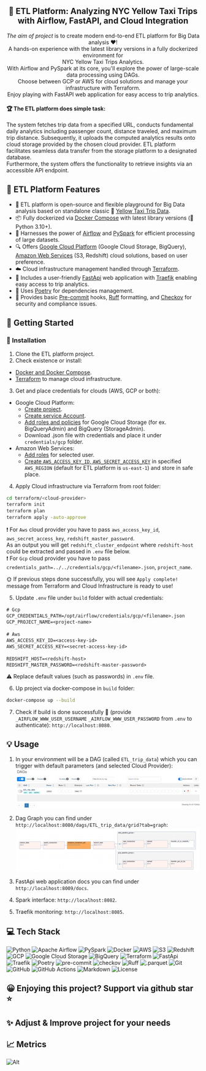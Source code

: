 <!-- markdownlint-disable MD033 -->
<!-- markdownlint-disable MD041 -->

<div align="center">
  <h2 align="center">🚖 ETL Platform: Analyzing NYC Yellow Taxi Trips with Airflow, FastAPI, and Cloud Integration</h2>
  <p align="center">
    <i>The aim of project</i> is to create modern end-to-end ETL platform for Big Data analysis ❤️! <br>
    A hands-on experience with the latest library versions in a fully dockerized environment
    for <br> NYC Yellow Taxi Trips Analytics.<br>
    With Airflow and PySpark at its core, you'll explore the power of large-scale data processing using DAGs.<br>
    Choose between GCP or AWS for cloud solutions and manage your infrastructure with Terraform.<br>
    Enjoy playing with FastAPI web application for easy access to trip analytics.
  </p>
</div>

#### 🏆 The ETL platform does simple task:

The system fetches trip data from a specified URL,
conducts fundamental daily analytics including passenger count, distance traveled, and maximum trip distance.
Subsequently, it uploads the computed analytics results onto cloud storage provided by the chosen cloud provider.
ETL platform facilitates seamless data transfer from the storage platform to a designated database. <br>
Furthermore, the system offers the functionality to retrieve insights via an accessible API endpoint.

## 🍰 ETL Platform Features

- 💚 ETL platform is open-source and flexible playground for Big Data analysis based on standalone
classic 🚕 [ Yellow Taxi Trip Data](https://www.nyc.gov/site/tlc/about/tlc-trip-record-data.page).
- 📦 Fully dockerized via [Docker Compose](https://docs.docker.com/compose/) with latest library versions (🐍 Python 3.10+).
- 💪 Harnesses the power of [Airflow](https://airflow.apache.org/) and [PySpark](https://spark.apache.org/docs/latest/api/python/index.html) for efficient processing of large datasets.
- 🔍 Offers [Google Cloud Platform](https://cloud.google.com/?hl=en) (Google Cloud Storage, BigQuery), [Amazon Web Services](https://aws.amazon.com/) (S3, Redshift) cloud solutions, based on user preference.
- ☁️ Cloud infrastructure management handled through [Terraform](https://www.terraform.io/).
- 🌟 Includes a user-friendly [FastApi](https://fastapi.tiangolo.com/) web application with [Traefik](https://traefik.io/) enabling easy access to trip analytics.
- 🔧 Uses [Poetry](https://python-poetry.org/) for dependencies management.
- 📄 Provides basic [Pre-commit](https://pre-commit.com/) hooks, [Ruff](https://docs.astral.sh/ruff/) formatting, and [Checkov](https://www.checkov.io/) for security and compliance issues.

## 🚀 Getting Started

### 🎌 Installation

1. Clone the ETL platform project.
2. Check existence or install:
- [Docker and Docker Compose](https://docs.docker.com/engine/install/).
- [Terraform](https://developer.hashicorp.com/terraform/tutorials/aws-get-started/install-cli) to manage cloud infrastructure.
3. Get and place credentials for clouds (AWS, GCP or both):
- Google Cloud Platform:
    - [Create project](https://developers.google.com/workspace/guides/create-project).
    - [Create service Account](https://cloud.google.com/iam/docs/keys-create-delete).
    - [Add roles and policies](https://cloud.google.com/iam/docs/service-account-permissions) for Google Cloud Storage (for ex. BigQueryAdmin)
and BigQuery (StorageAdmin).
    - Download .json file with credentials and place it under `credentials/gcp` folder.
- Amazon Web Services:
  - [Add roles](https://docs.aws.amazon.com/IAM/latest/UserGuide/id_roles_create_for-user.html) for selected user.
  - [Create `AWS_ACCESS_KEY_ID`, `AWS_SECRET_ACCESS_KEY`](https://docs.aws.amazon.com/IAM/latest/UserGuide/id_credentials_access-keys.html) in specified `AWS_REGION`
(default for ETL platform is `us-east-1`) and store in safe place.
4. Apply Cloud infrastructure via Terraform from root folder:
```bash
cd terraform/<cloud-provider>
terraform init
terraform plan
terraform apply -auto-approve
```
❗ For `Aws` cloud provider you have to pass
`aws_access_key_id`, `aws_secret_access_key`, `redshift_master_password`. <br>
As an output you will get `redshift_cluster_endpoint` where `redshift-host`
could be extracted and passed in `.env` file below. <br>
❗ For `Gcp` cloud provider you have to pass
`credentials_path=../../credentials/gcp/<filename>.json`, `project_name`.

🌞 If previous steps done successfully, you will see `Apply complete!` message from Terraform
and Cloud Infrastructure is ready to use!

5. Update `.env` file under `build` folder with actual credentials:
```dotenv
# Gcp
GCP_CREDENTIALS_PATH=/opt/airflow/credentials/gcp/<filename>.json
GCP_PROJECT_NAME=<project-name>

# Aws
AWS_ACCESS_KEY_ID=<access-key-id>
AWS_SECRET_ACCESS_KEY=<secret-access-key-id>

REDSHIFT_HOST=<redshift-host>
REDSHIFT_MASTER_PASSWORD=<redshift-master-password>
```
⚠️ Replace default values (such as passwords) in `.env` file.

6. Up project via docker-compose in `build` folder:
```bash
docker-compose up --build
```
7. Check if build is done successfully 🎉 (provide `_AIRFLOW_WWW_USER_USERNAME`
`_AIRFLOW_WWW_USER_PASSWORD` from `.env` to authenticate): ```http://localhost:8080```.

## 💡 Usage

1. In your environment will be a DAG (called `ETL_trip_data`)
which you can trigger with default parameters (and selected Cloud Provider):
![DAG](https://github.com/vladyslavyaloveha/etl_platform/blob/master/.screenshots/dag.png?raw=true)

2. Dag Graph you can find under `http://localhost:8080/dags/ETL_trip_data/grid?tab=graph`:
![Graph](https://github.com/vladyslavyaloveha/etl_platform/blob/master/.screenshots/graph.png?raw=true)

3. FastApi web application docs you can find under `http://localhost:8009/docs`.
4. Spark interface: `http://localhost:8082`.
5. Traefik monitoring: `http://localhost:8085`.

## 💻 Tech Stack

![Python](https://img.shields.io/badge/Python-3106AB?style=flat&logo=python&logoColor=white)
![Apache Airflow](https://img.shields.io/badge/Airflow-00AD46?logo=apache-airflow&style=flat)
![PySpark](https://img.shields.io/badge/PySpark-005B81?logo=apache-spark&style=flat)
![Docker](https://img.shields.io/badge/Docker-blue?logo=docker&style=flat)
![AWS](https://img.shields.io/badge/AWS-494949?logo=amazon-aws&style=flat)
![S3](https://img.shields.io/badge/S3%20Bucket-orange?logo=amazon-s3&style=flat&logoColor=white)
![Redshift](https://img.shields.io/badge/Redshift-red?logo=amazon-redshift&style=flat&logoColor=white)
![GCP](https://img.shields.io/badge/Google_Cloud-4285F4?style=flat&logo=google-cloud&logoColor=white)
![Google Cloud Storage](https://img.shields.io/badge/Google_Cloud_Storage-494949?style=flat&logo=google-cloud&logoColor=white)
![BigQuery](https://img.shields.io/badge/BigQuery-494949?logo=google-cloud&style=flat&logoColor=white)
![Terraform](https://img.shields.io/badge/Terraform-blueviolet?logo=terraform&style=flat&logoColor=white)
![FastApi](https://img.shields.io/badge/FastAPI-005571?style=for-the-badge&logo=fastapi&style=flat)
![Traefik](https://img.shields.io/badge/Traefik-blue?logo=traefik&style=flat&logoColor=white)
![Poetry](https://img.shields.io/endpoint?url=https://python-poetry.org/badge/v0.json)
![pre-commit](https://img.shields.io/badge/pre--commit-494949?logo=pre-commit&style=flat&logoColor=white)
![checkov](https://img.shields.io/badge/Checkov-052882?style=flat&logoColor=white)
![Ruff](https://img.shields.io/endpoint?url=https://raw.githubusercontent.com/charliermarsh/ruff/main/assets/badge/v1.json&logoColor=white&style=flat)
![.parquet](https://img.shields.io/badge/.parquet-494949?style=flat&logoColor=white)
![Git](https://img.shields.io/badge/Git-F05032?logo=git&logoColor=fff&style=flat)
![GitHub](https://img.shields.io/badge/GitHub-181717?logo=github&logoColor=fff&style=flat)
![GitHub Actions](https://img.shields.io/badge/GitHub%20Actions-2088FF?logo=githubactions&logoColor=fff&style=flat)
![Markdown](https://img.shields.io/badge/Markdown-000?logo=markdown&logoColor=fff&style=flat)
![License](https://img.shields.io/badge/license-MIT-3178C6?style=flat)

## 😀 Enjoying this project? Support via github star ⭐

## ✨ Adjust & Improve project for your needs

## 📈 Metrics

![Alt](https://repobeats.axiom.co/api/embed/f641429d3888204d956662b40877853b1b29c5ce.svg "Repobeats")
